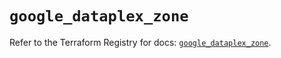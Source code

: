 # `google_dataplex_zone`

Refer to the Terraform Registry for docs: [`google_dataplex_zone`](https://registry.terraform.io/providers/hashicorp/google/5.39.0/docs/resources/dataplex_zone).
